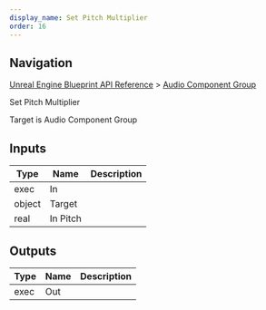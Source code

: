 ```yaml
---
display_name: Set Pitch Multiplier
order: 16
---
```

## Navigation

[Unreal Engine Blueprint API Reference](https://dev.epicgames.com/documentation/en-us/unreal-engine/BlueprintAPI) > [Audio Component Group](https://dev.epicgames.com/documentation/en-us/unreal-engine/BlueprintAPI/AudioComponentGroup)

Set Pitch Multiplier

Target is Audio Component Group

## Inputs

| Type | Name | Description |
| --- | --- | --- |
| exec | In |  |
| object | Target |  |
| real | In Pitch |  |

## Outputs

| Type | Name | Description |
| --- | --- | --- |
| exec | Out |  |
